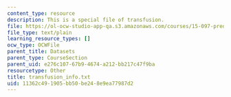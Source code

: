 ```yaml
---
content_type: resource
description: This is a special file of transfusion.
file: https://ol-ocw-studio-app-qa.s3.amazonaws.com/courses/15-097-prediction-machine-learning-and-statistics-spring-2012/11362c491905bb50be248e9ea77987d2_transfusion_info.txt
file_type: text/plain
learning_resource_types: []
ocw_type: OCWFile
parent_title: Datasets
parent_type: CourseSection
parent_uid: e276c107-67b9-4674-a212-bb217c47f9ba
resourcetype: Other
title: transfusion_info.txt
uid: 11362c49-1905-bb50-be24-8e9ea77987d2
---
```


